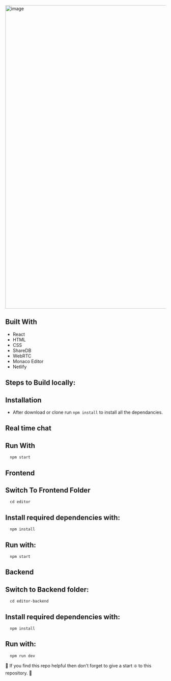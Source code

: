 <img width="953" alt="image" src="https://github.com/swagatsrichandan/Real-Time-Code-Editor/assets/100923591/5aa653ee-d300-4146-8757-b60336c27464">






## Built With
 - React
 - HTML
 - CSS
 - ShareDB
 - WebRTC
 - Monaco Editor
 - Netlify

## Steps to Build locally:
## Installation 
 - After download or clone run `npm install` to install all the dependancies.
## Real time chat 
  ##  Run With
      npm start
## Frontend
  ## Switch To Frontend Folder
      cd editor
  ## Install required dependencies with:
      npm install
  ## Run with:
      npm start

## Backend
  ## Switch to Backend folder:
      cd editor-backend
  ## Install required dependencies with:
      npm install
  ## Run with:
      npm run dev



🙏 If you find this repo helpful then don't forget to give a start ❇️ to this repository. 🙂
